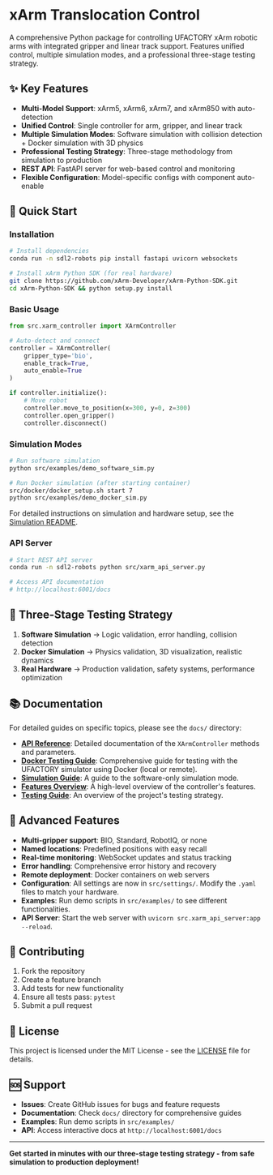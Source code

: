 # xArm Translocation Control

A comprehensive Python package for controlling UFACTORY xArm robotic arms with integrated gripper and linear track support. Features unified control, multiple simulation modes, and a professional three-stage testing strategy.

## ✨ Key Features

- **Multi-Model Support**: xArm5, xArm6, xArm7, and xArm850 with auto-detection
- **Unified Control**: Single controller for arm, gripper, and linear track
- **Multiple Simulation Modes**: Software simulation with collision detection + Docker simulation with 3D physics
- **Professional Testing Strategy**: Three-stage methodology from simulation to production
- **REST API**: FastAPI server for web-based control and monitoring
- **Flexible Configuration**: Model-specific configs with component auto-enable

## 🚀 Quick Start

### Installation
```bash
# Install dependencies
conda run -n sdl2-robots pip install fastapi uvicorn websockets

# Install xArm Python SDK (for real hardware)
git clone https://github.com/xArm-Developer/xArm-Python-SDK.git
cd xArm-Python-SDK && python setup.py install
```

### Basic Usage
```python
from src.xarm_controller import XArmController

# Auto-detect and connect
controller = XArmController(
    gripper_type='bio',
    enable_track=True,
    auto_enable=True
)

if controller.initialize():
    # Move robot
    controller.move_to_position(x=300, y=0, z=300)
    controller.open_gripper()
    controller.disconnect()
```

### Simulation Modes
```bash
# Run software simulation
python src/examples/demo_software_sim.py

# Run Docker simulation (after starting container)
src/docker/docker_setup.sh start 7
python src/examples/demo_docker_sim.py
```

For detailed instructions on simulation and hardware setup, see the [Simulation README](src/settings/README_SIMULATION.md).

### API Server
```bash
# Start REST API server
conda run -n sdl2-robots python src/xarm_api_server.py

# Access API documentation
# http://localhost:6001/docs
```

## 🎯 Three-Stage Testing Strategy

1. **Software Simulation** → Logic validation, error handling, collision detection
2. **Docker Simulation** → Physics validation, 3D visualization, realistic dynamics  
3. **Real Hardware** → Production validation, safety systems, performance optimization

## 📚 Documentation

For detailed guides on specific topics, please see the `docs/` directory:

-   **[API Reference](./docs/API_REFERENCE.md)**: Detailed documentation of the `XArmController` methods and parameters.
-   **[Docker Testing Guide](./docs/TESTING_WITH_DOCKER.md)**: Comprehensive guide for testing with the UFACTORY simulator using Docker (local or remote).
-   **[Simulation Guide](./docs/README_SIMULATION.md)**: A guide to the software-only simulation mode.
-   **[Features Overview](./docs/XARM_FEATURES.md)**: A high-level overview of the controller's features.
-   **[Testing Guide](./docs/TESTING.md)**: An overview of the project's testing strategy.

## 🔧 Advanced Features

- **Multi-gripper support**: BIO, Standard, RobotIQ, or none
- **Named locations**: Predefined positions with easy recall
- **Real-time monitoring**: WebSocket updates and status tracking
- **Error handling**: Comprehensive error history and recovery
- **Remote deployment**: Docker containers on web servers
- **Configuration**: All settings are now in `src/settings/`. Modify the `.yaml` files to match your hardware.
- **Examples**: Run demo scripts in `src/examples/` to see different functionalities.
- **API Server**: Start the web server with `uvicorn src.xarm_api_server:app --reload`.

## 🤝 Contributing

1. Fork the repository
2. Create a feature branch
3. Add tests for new functionality
4. Ensure all tests pass: `pytest`
5. Submit a pull request

## 📄 License

This project is licensed under the MIT License - see the [LICENSE](LICENSE) file for details.

## 🆘 Support

- **Issues**: Create GitHub issues for bugs and feature requests
- **Documentation**: Check `docs/` directory for comprehensive guides
- **Examples**: Run demo scripts in `src/examples/`
- **API**: Access interactive docs at `http://localhost:6001/docs`

---

**Get started in minutes with our three-stage testing strategy - from safe simulation to production deployment!**
